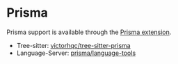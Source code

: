 # Prisma

Prisma support is available through the [Prisma extension](https://github.com/neopilot-extensions/prisma).

- Tree-sitter: [victorhqc/tree-sitter-prisma](https://github.com/victorhqc/tree-sitter-prisma)
- Language-Server: [prisma/language-tools](https://github.com/prisma/language-tools)

<!--
TBD: Prisma usage and configuration documentation
-->
